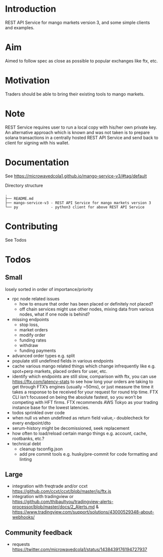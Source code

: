 # Introduction
REST API Service for mango  markets version 3, and some simple clients and examples.

# Aim
Aimed to follow spec as close as possible to popular exchanges like ftx, etc. 

# Motivation 
Traders should be able to bring their existing tools to mango markets. 

# Note
REST Service requires user to run a local copy with his/her own private key. An alternative approach which is known and was not taken is to prepare solana transactions in a centrally hosted REST API Service and send back to client for signing with his wallet.

# Documentation
See https://microwavedcola1.github.io/mango-service-v3/#tag/default

Directory structure
```
.
├── README.md
├── mango-service-v3 - REST API Service for mango markets version 3
└── py               - python3 client for above REST API Service
```
# Contributing
See Todos

# Todos
## Small
losely sorted in order of importance/priority
- rpc node related issues
  - how to ensure that order has been placed or definitely not placed?
  - off chain services might use other nodes, mixing data from various nodes, what if one node is behind?
- missing endpoints
  - stop loss, 
  - market orders
  - modify order
  - funding rates
  - withdraw
  - funding payments
- advanced order types e.g. split 
- populate still undefined fields in various endpoints
- cache various mango related things which change infrequently like e.g. spot+perp markets, placed orders for user, etc.
- identify which endpoints are still slow, comparison with ftx, you can use https://ftx.com/latency-stats to see how long your orders are taking to get through FTX’s engines (usually ~50ms), or just measure the time it takes a response to be received for your request for round trip time. FTX CLI isn’t focussed on being the absolute fastest, so you won’t be competing with HFT firms. FTX recommends AWS Tokyo as your trading instance base for the lowest latencies.
- todos sprinkled over code
- when null vs when undefined as return field value,- doublecheck for every endpoint/dto
- serum-history might be decomissioned, seek replacement
- how often to load/reload certain mango things e.g. account, cache, rootbanks, etc.?
- technical debt
  - cleanup tsconfig.json
  - add pre commit tools e.g. husky/pre-commit for code formatting and linting
## Large
- integration with freqtrade and/or ccxt https://github.com/ccxt/ccxt/blob/master/js/ftx.js
- integration with tradingview or https://github.com/thibaultyou/tradingview-alerts-processor/blob/master/docs/2_Alerts.md & https://www.tradingview.com/support/solutions/43000529348-about-webhooks/

## Community feedback
- requests https://twitter.com/microwavedcola1/status/1438439176194727937